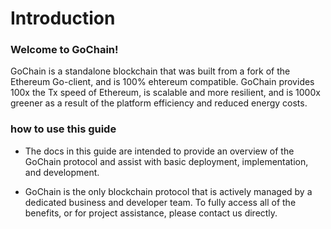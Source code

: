 # Introduction

### Welcome to GoChain!  

GoChain is a standalone blockchain that was built from a fork of the Ethereum Go-client, and is 100% ehtereum compatible. GoChain provides 100x the Tx speed of Ethereum, is scalable and more resilient, and is 1000x greener as a result of the platform efficiency and reduced energy costs. 

### how to use this guide

* The docs in this guide are intended to provide an overview of the GoChain protocol and assist with basic deployment, implementation, and development.  

* GoChain is the only blockchain protocol that is actively managed by a dedicated business and developer team.  To fully access all of the benefits, or for project assistance, please contact us directly. 

